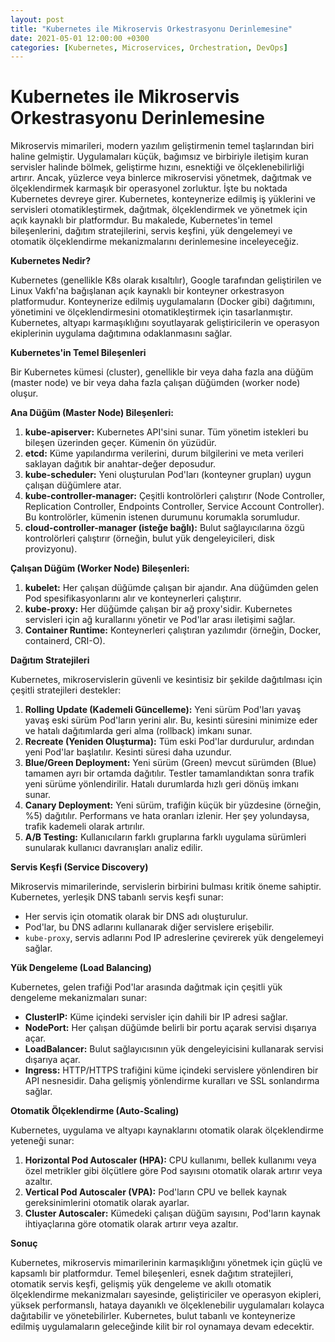 ```yaml
---
layout: post
title: "Kubernetes ile Mikroservis Orkestrasyonu Derinlemesine"
date: 2021-05-01 12:00:00 +0300
categories: [Kubernetes, Microservices, Orchestration, DevOps]
---
```


# Kubernetes ile Mikroservis Orkestrasyonu Derinlemesine

Mikroservis mimarileri, modern yazılım geliştirmenin temel taşlarından biri haline gelmiştir. Uygulamaları küçük, bağımsız ve birbiriyle iletişim kuran servisler halinde bölmek, geliştirme hızını, esnektiği ve ölçeklenebilirliği artırır. Ancak, yüzlerce veya binlerce mikroservisi yönetmek, dağıtmak ve ölçeklendirmek karmaşık bir operasyonel zorluktur. İşte bu noktada Kubernetes devreye girer. Kubernetes, konteynerize edilmiş iş yüklerini ve servisleri otomatikleştirmek, dağıtmak, ölçeklendirmek ve yönetmek için açık kaynaklı bir platformdur. Bu makalede, Kubernetes'in temel bileşenlerini, dağıtım stratejilerini, servis keşfini, yük dengelemeyi ve otomatik ölçeklendirme mekanizmalarını derinlemesine inceleyeceğiz.

**Kubernetes Nedir?**

Kubernetes (genellikle K8s olarak kısaltılır), Google tarafından geliştirilen ve Linux Vakfı'na bağışlanan açık kaynaklı bir konteyner orkestrasyon platformudur. Konteynerize edilmiş uygulamaların (Docker gibi) dağıtımını, yönetimini ve ölçeklendirmesini otomatikleştirmek için tasarlanmıştır. Kubernetes, altyapı karmaşıklığını soyutlayarak geliştiricilerin ve operasyon ekiplerinin uygulama dağıtımına odaklanmasını sağlar.

**Kubernetes'in Temel Bileşenleri**

Bir Kubernetes kümesi (cluster), genellikle bir veya daha fazla ana düğüm (master node) ve bir veya daha fazla çalışan düğümden (worker node) oluşur.

**Ana Düğüm (Master Node) Bileşenleri:**

1.  **kube-apiserver:** Kubernetes API'sini sunar. Tüm yönetim istekleri bu bileşen üzerinden geçer. Kümenin ön yüzüdür.
2.  **etcd:** Küme yapılandırma verilerini, durum bilgilerini ve meta verileri saklayan dağıtık bir anahtar-değer deposudur.
3.  **kube-scheduler:** Yeni oluşturulan Pod'ları (konteyner grupları) uygun çalışan düğümlere atar.
4.  **kube-controller-manager:** Çeşitli kontrolörleri çalıştırır (Node Controller, Replication Controller, Endpoints Controller, Service Account Controller). Bu kontrolörler, kümenin istenen durumunu korumakla sorumludur.
5.  **cloud-controller-manager (isteğe bağlı):** Bulut sağlayıcılarına özgü kontrolörleri çalıştırır (örneğin, bulut yük dengeleyicileri, disk provizyonu).

**Çalışan Düğüm (Worker Node) Bileşenleri:**

1.  **kubelet:** Her çalışan düğümde çalışan bir ajandır. Ana düğümden gelen Pod spesifikasyonlarını alır ve konteynerleri çalıştırır.
2.  **kube-proxy:** Her düğümde çalışan bir ağ proxy'sidir. Kubernetes servisleri için ağ kurallarını yönetir ve Pod'lar arası iletişimi sağlar.
3.  **Container Runtime:** Konteynerleri çalıştıran yazılımdır (örneğin, Docker, containerd, CRI-O).

**Dağıtım Stratejileri**

Kubernetes, mikroservislerin güvenli ve kesintisiz bir şekilde dağıtılması için çeşitli stratejileri destekler:

1.  **Rolling Update (Kademeli Güncelleme):** Yeni sürüm Pod'ları yavaş yavaş eski sürüm Pod'ların yerini alır. Bu, kesinti süresini minimize eder ve hatalı dağıtımlarda geri alma (rollback) imkanı sunar.
2.  **Recreate (Yeniden Oluşturma):** Tüm eski Pod'lar durdurulur, ardından yeni Pod'lar başlatılır. Kesinti süresi daha uzundur.
3.  **Blue/Green Deployment:** Yeni sürüm (Green) mevcut sürümden (Blue) tamamen ayrı bir ortamda dağıtılır. Testler tamamlandıktan sonra trafik yeni sürüme yönlendirilir. Hatalı durumlarda hızlı geri dönüş imkanı sunar.
4.  **Canary Deployment:** Yeni sürüm, trafiğin küçük bir yüzdesine (örneğin, %5) dağıtılır. Performans ve hata oranları izlenir. Her şey yolundaysa, trafik kademeli olarak artırılır.
5.  **A/B Testing:** Kullanıcıların farklı gruplarına farklı uygulama sürümleri sunularak kullanıcı davranışları analiz edilir.

**Servis Keşfi (Service Discovery)**

Mikroservis mimarilerinde, servislerin birbirini bulması kritik öneme sahiptir. Kubernetes, yerleşik DNS tabanlı servis keşfi sunar:

*   Her servis için otomatik olarak bir DNS adı oluşturulur.
*   Pod'lar, bu DNS adlarını kullanarak diğer servislere erişebilir.
*   `kube-proxy`, servis adlarını Pod IP adreslerine çevirerek yük dengelemeyi sağlar.

**Yük Dengeleme (Load Balancing)**

Kubernetes, gelen trafiği Pod'lar arasında dağıtmak için çeşitli yük dengeleme mekanizmaları sunar:

*   **ClusterIP:** Küme içindeki servisler için dahili bir IP adresi sağlar.
*   **NodePort:** Her çalışan düğümde belirli bir portu açarak servisi dışarıya açar.
*   **LoadBalancer:** Bulut sağlayıcısının yük dengeleyicisini kullanarak servisi dışarıya açar.
*   **Ingress:** HTTP/HTTPS trafiğini küme içindeki servislere yönlendiren bir API nesnesidir. Daha gelişmiş yönlendirme kuralları ve SSL sonlandırma sağlar.

**Otomatik Ölçeklendirme (Auto-Scaling)**

Kubernetes, uygulama ve altyapı kaynaklarını otomatik olarak ölçeklendirme yeteneği sunar:

1.  **Horizontal Pod Autoscaler (HPA):** CPU kullanımı, bellek kullanımı veya özel metrikler gibi ölçütlere göre Pod sayısını otomatik olarak artırır veya azaltır.
2.  **Vertical Pod Autoscaler (VPA):** Pod'ların CPU ve bellek kaynak gereksinimlerini otomatik olarak ayarlar.
3.  **Cluster Autoscaler:** Kümedeki çalışan düğüm sayısını, Pod'ların kaynak ihtiyaçlarına göre otomatik olarak artırır veya azaltır.

**Sonuç**

Kubernetes, mikroservis mimarilerinin karmaşıklığını yönetmek için güçlü ve kapsamlı bir platformdur. Temel bileşenleri, esnek dağıtım stratejileri, otomatik servis keşfi, gelişmiş yük dengeleme ve akıllı otomatik ölçeklendirme mekanizmaları sayesinde, geliştiriciler ve operasyon ekipleri, yüksek performanslı, hataya dayanıklı ve ölçeklenebilir uygulamaları kolayca dağıtabilir ve yönetebilirler. Kubernetes, bulut tabanlı ve konteynerize edilmiş uygulamaların geleceğinde kilit bir rol oynamaya devam edecektir.
